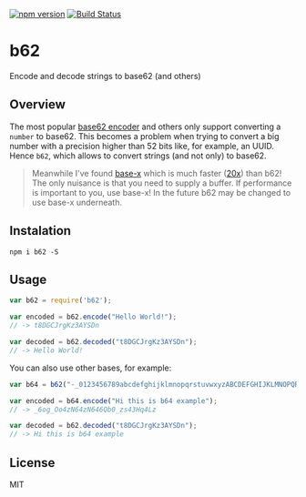 [![npm version](https://badge.fury.io/js/b62.svg)](http://badge.fury.io/js/b62)
[![Build Status](https://travis-ci.org/dmarcelino/uuid-base62.svg?branch=master)](https://travis-ci.org/dmarcelino/uuid-base62)

# b62
Encode and decode strings to base62 (and others)

## Overview
The most popular [base62 encoder](https://www.npmjs.com/package/base62) and others only support converting a `number` to base62. This becomes a problem when trying to convert a big number with a precision higher than 52 bits like, for example, an UUID. Hence `b62`, which allows to convert strings (and not only) to base62.

> Meanwhile I've found [base-x](https://github.com/dcousens/base-x) which is much faster ([20x](https://gist.github.com/dmarcelino/879d4da2a0e0c32f7d74)) than b62! The only nuisance is that you need to supply a buffer. If performance is important to you, use base-x! In the future b62 may be changed to use base-x underneath.

## Instalation
```shell
npm i b62 -S
```

## Usage
```javascript
var b62 = require('b62');

var encoded = b62.encode("Hello World!");
// -> t8DGCJrgKz3AYSDn

var decoded = b62.decoded("t8DGCJrgKz3AYSDn");
// -> Hello World!
```

You can also use other bases, for example:
```javascript
var b64 = b62("-_0123456789abcdefghijklmnopqrstuvwxyzABCDEFGHIJKLMNOPQRSTUVWXYZ");

var encoded = b64.encode("Hi this is b64 example");
// -> _6og_Oo4zN64zN646Qb0_zs43Hq4Lz

var decoded = b62.decoded("t8DGCJrgKz3AYSDn");
// -> Hi this is b64 example
```

## License
MIT
